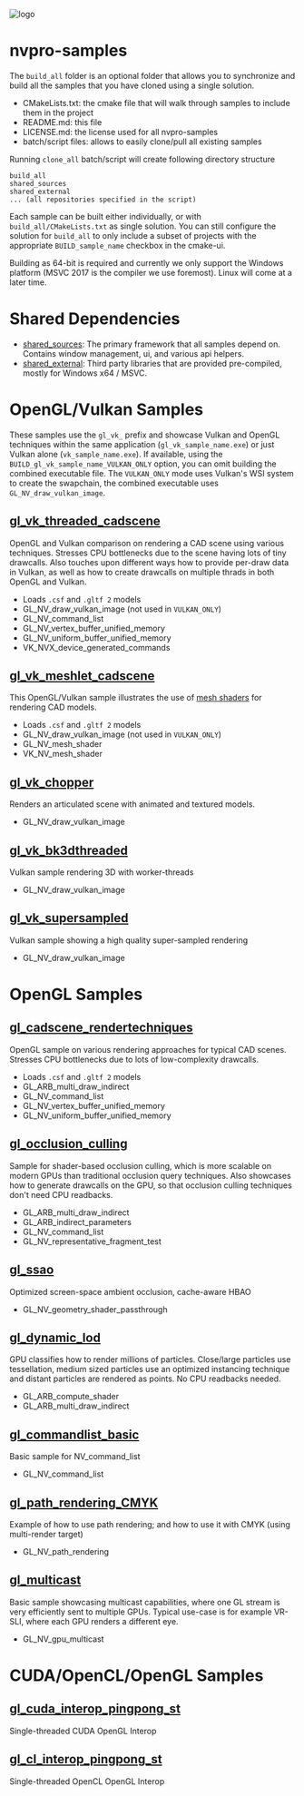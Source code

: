 ![logo](http://nvidianews.nvidia.com/_ir/219/20157/NV_Designworks_logo_horizontal_greenblack.png)

# nvpro-samples

The `build_all` folder is an optional folder that allows you to synchronize and build all the samples that you have cloned using a single solution.

* CMakeLists.txt: the cmake file that will walk through samples to include them in the project
* README.md: this file
* LICENSE.md: the license used for all nvpro-samples
* batch/script files: allows to easily clone/pull all existing samples

Running `clone_all` batch/script will create following directory structure

```
build_all
shared_sources
shared_external
... (all repositories specified in the script)
```

Each sample can be built either individually, or with `build_all/CMakeLists.txt` as single solution. You can still configure the solution for `build_all` to only include a subset of projects with the appropriate `BUILD_sample_name` checkbox in the cmake-ui.

Building as 64-bit is required and currently we only support the Windows platform (MSVC 2017 is the compiler we use foremost). Linux will come at a later time.

# Shared Dependencies

* [shared_sources](https://github.com/nvpro-samples/shared_sources): The primary framework that all samples depend on. Contains window management, ui, and various api helpers.
* [shared_external](https://github.com/nvpro-samples/shared_external): Third party libraries that are provided pre-compiled, mostly for Windows x64 / MSVC.

# OpenGL/Vulkan Samples

These samples use the `gl_vk_` prefix and showcase Vulkan and OpenGL techniques within
the same application (`gl_vk_sample_name.exe`) or just Vulkan alone (`vk_sample_name.exe`). If available, using the `BUILD_gl_vk_sample_name_VULKAN_ONLY` option, you can omit building the combined executable file. The `VULKAN_ONLY` mode uses Vulkan's WSI system to create the swapchain, the combined executable uses `GL_NV_draw_vulkan_image`.

## [gl_vk_threaded_cadscene](https://github.com/nvpro-samples/gl_vk_meshlet_cadscene)

OpenGL and Vulkan comparison on rendering a CAD scene using various techniques. Stresses
CPU bottlenecks due to the scene having lots of tiny drawcalls. Also touches upon different ways how to provide per-draw data in Vulkan, as well as how to create drawcalls on multiple thrads in both OpenGL and Vulkan.

* Loads `.csf` and `.gltf 2` models
* GL_NV_draw_vulkan_image (not used in `VULKAN_ONLY`)
* GL_NV_command_list
* GL_NV_vertex_buffer_unified_memory
* GL_NV_uniform_buffer_unified_memory
* VK_NVX_device_generated_commands

## [gl_vk_meshlet_cadscene](https://github.com/nvpro-samples/gl_vk_threaded_cadscene)

This OpenGL/Vulkan sample illustrates the use of [mesh shaders](https://devblogs.nvidia.com/introduction-turing-mesh-shaders/) for rendering CAD models.

* Loads `.csf` and `.gltf 2` models
* GL_NV_draw_vulkan_image (not used in `VULKAN_ONLY`)
* GL_NV_mesh_shader
* VK_NV_mesh_shader

## [gl_vk_chopper](https://github.com/nvpro-samples/gl_vk_chopper)
Renders an articulated scene with animated and textured models.

* GL_NV_draw_vulkan_image

## [gl_vk_bk3dthreaded](https://github.com/nvpro-samples/gl_vk_bk3dthreaded)
Vulkan sample rendering 3D with worker-threads

* GL_NV_draw_vulkan_image

## [gl_vk_supersampled](https://github.com/nvpro-samples/gl_vk_supersampled)
Vulkan sample showing a high quality super-sampled rendering

* GL_NV_draw_vulkan_image

# OpenGL Samples

## [gl_cadscene_rendertechniques](https://github.com/nvpro-samples/gl_cadscene_rendertechniques)
OpenGL sample on various rendering approaches for typical CAD scenes. Stresses
CPU bottlenecks due to lots of low-complexity drawcalls.

* Loads `.csf` and `.gltf 2` models
* GL_ARB_multi_draw_indirect
* GL_NV_command_list
* GL_NV_vertex_buffer_unified_memory
* GL_NV_uniform_buffer_unified_memory

## [gl_occlusion_culling](https://github.com/nvpro-samples/gl_occlusion_culling)
Sample for shader-based occlusion culling, which is more scalable on modern GPUs
than traditional occlusion query techniques. Also showcases how to generate
drawcalls on the GPU, so that occlusion culling techniques don't need CPU
readbacks.

* GL_ARB_multi_draw_indirect
* GL_ARB_indirect_parameters
* GL_NV_command_list
* GL_NV_representative_fragment_test

## [gl_ssao](https://github.com/nvpro-samples/gl_ssao)
Optimized screen-space ambient occlusion, cache-aware HBAO

* GL_NV_geometry_shader_passthrough

## [gl_dynamic_lod](https://github.com/nvpro-samples/gl_dynamic_lod)
GPU classifies how to render millions of particles. Close/large particles
use tessellation, medium sized particles use an optimized instancing technique and distant
particles are rendered as points. No CPU readbacks needed.

* GL_ARB_compute_shader
* GL_ARB_multi_draw_indirect

## [gl_commandlist_basic](https://github.com/nvpro-samples/gl_commandlist_basic)
Basic sample for NV_command_list

* GL_NV_command_list

## [gl_path_rendering_CMYK](https://github.com/nvpro-samples/gl_path_rendering_CMYK)
Example of how to use path rendering; and how to use it with CMYK (using multi-render target)

* GL_NV_path_rendering

## [gl_multicast](https://github.com/nvpro-samples/gl_multicast)
Basic sample showcasing multicast capabilities, where one GL stream is very
efficiently sent to multiple GPUs. Typical use-case is for example VR-SLI, where
each GPU renders a different eye.

* GL_NV_gpu_multicast

# CUDA/OpenCL/OpenGL Samples

## [gl_cuda_interop_pingpong_st](https://github.com/nvpro-samples/gl_cuda_interop_pingpong_st)
Single-threaded CUDA OpenGL Interop

## [gl_cl_interop_pingpong_st](https://github.com/nvpro-samples/gl_cl_interop_pingpong_st)
Single-threaded OpenCL OpenGL Interop


